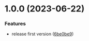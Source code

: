 # 1.0.0 (2023-06-22)


### Features

* release first version ([6be0be9](https://github.com/dschewchenko/vue3-track/commit/6be0be993b92a3cc7b09fc0f1aecd297507522a8))
